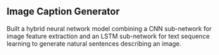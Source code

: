 ## Image Caption Generator

Built a hybrid neural network model combining a CNN sub-network for image feature extraction and an LSTM sub-network for text sequence learning to generate natural
sentences describing an image.
